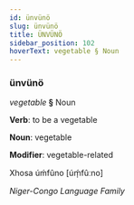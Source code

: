```yaml
---
id: ünvünö
slug: ünvünö
title: ÜNVÜNÖ
sidebar_position: 102
hoverText: vegetable § Noun
---
```


### ünvünö

*vegetable* **§** Noun

**Verb**: to be a vegetable

**Noun**: vegetable

**Modifier**: vegetable-related

Xhosa úḿfûno [úḿ̩fûːno]

*Niger-Congo Language Family*